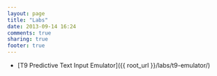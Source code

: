 ```yaml
---
layout: page
title: "Labs"
date: 2013-09-14 16:24
comments: true
sharing: true
footer: true
---
```


* [T9 Predictive Text Input Emulator]({{ root_url }}/labs/t9-emulator/)